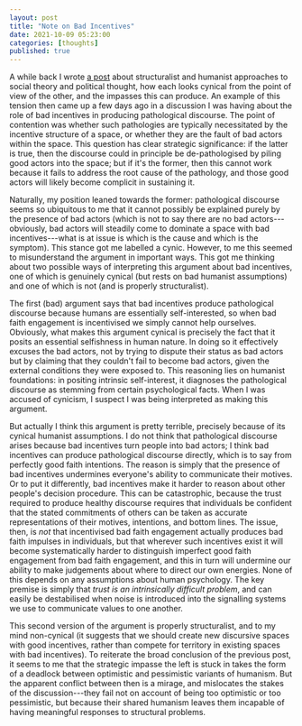 ```yaml
---
layout: post
title: "Note on Bad Incentives"
date: 2021-10-09 05:23:00
categories: [thoughts]
published: true
---
```


A while back I wrote [a post](http://127.0.0.1:4000/2021/08/04/structure-agency.html) about structuralist and humanist approaches to social theory and political thought, how each looks cynical from the point of view of the other, and the impasses this can produce. An example of this tension then came up a few days ago in a discussion I was having about the role of bad incentives in producing pathological discourse. The point of contention was whether such pathologies are typically necessitated by the incentive structure of a space, or whether they are the fault of bad actors within the space. This question has clear strategic significance: if the latter is true, then the discourse could in principle be de-pathologised by piling good actors into the space; but if it's the former, then this cannot work because it fails to address the root cause of the pathology, and those good actors will likely become complicit in sustaining it.

<!--more-->

Naturally, my position leaned towards the former: pathological discourse seems so ubiquitous to me that it cannot possibly be explained purely by the presence of bad actors (which is not to say there are no bad actors---obviously, bad actors will steadily come to dominate a space with bad incentives---what is at issue is which is the cause and which is the symptom). This stance got me labelled a cynic. However, to me this seemed to misunderstand the argument in important ways. This got me thinking about two possible ways of interpreting this argument about bad incentives, one of which is genuinely cynical (but rests on bad humanist assumptions) and one of which is not (and is properly structuralist).

The first (bad) argument says that bad incentives produce pathological discourse because humans are essentially self-interested, so when bad faith engagement is incentivised we simply cannot help ourselves. Obviously, what makes this argument cynical is precisely the fact that it posits an essential selfishness in human nature. In doing so it effectively excuses the bad actors, not by trying to dispute their status as bad actors but by claiming that they couldn't fail to become bad actors, given the external conditions they were exposed to. This reasoning lies on humanist foundations: in positing intrinsic self-interest, it diagnoses the pathological discourse as stemming from certain psychological facts. When I was accused of cynicism, I suspect I was being interpreted as making this argument.

But actually I think this argument is pretty terrible, precisely because of its cynical humanist assumptions. I do not think that pathological discourse arises because bad incentives turn people into bad actors; I think bad incentives can produce pathological discourse directly, which is to say from perfectly good faith intentions. The reason is simply that the presence of bad incentives undermines everyone's ability to communicate their motives. Or to put it differently, bad incentives make it harder to reason about other people's decision procedure. This can be catastrophic, because the trust required to produce healthy discourse requires that individuals be confident that the stated commitments of others can be taken as accurate representations of their motives, intentions, and bottom lines. The issue, then, is _not_ that incentivised bad faith engagement actually produces bad faith impulses in individuals, but that wherever such incentives exist it will become systematically harder to distinguish imperfect good faith engagement from bad faith engagement, and this in turn will undermine our ability to make judgements about where to direct our own energies. None of this depends on any assumptions about human psychology. The key premise is simply that _trust is an intrinsically difficult problem_, and can easily be destabilised when noise is introduced into the signalling systems we use to communicate values to one another.

This second version of the argument is properly structuralist, and to my mind non-cynical (it suggests that we should create new discursive spaces with good incentives, rather than compete for territory in existing spaces with bad incentives). To reiterate the broad conclusion of the previous post, it seems to me that the strategic impasse the left is stuck in takes the form of a deadlock between optimistic and pessimistic variants of humanism. But the apparent conflict between then is a mirage, and mislocates the stakes of the discussion---they fail not on account of being too optimistic or too pessimistic, but because their shared humanism leaves them incapable of having meaningful responses to structural problems.
